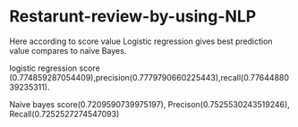 # Restarunt-review-by-using-NLP
Here according to score value Logistic regression gives best prediction value compares to naïve Bayes. 


logistic regression score (0.774859287054409),precision(0.7779790660225443),recall(0.7764488039235311).





Naive bayes score(0.7209590739975197), Precison(0.7525530243519246), Recall(0.7252527274547093)

